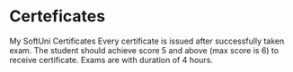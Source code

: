 # Certeficates
My SoftUni Certificates
Every certificate is issued after successfully taken exam. The student should achieve score 5 and above (max score is 6) to receive certificate. Exams are with duration of 4 hours.
